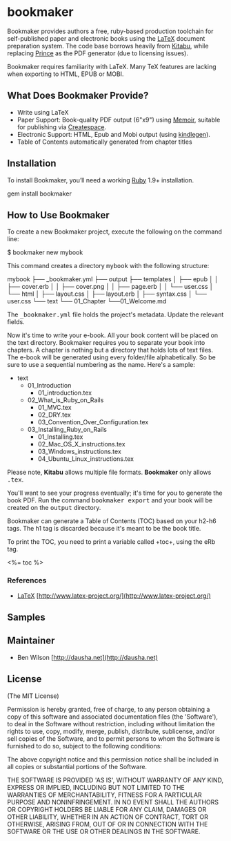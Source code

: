 bookmaker
=========

Bookmaker provides authors a free, ruby-based production toolchain for self-published paper and electronic books using the [LaTeX](http://www.latex-project.org/) document preparation system. The code base borrows heavily from [Kitabu](https://github.com/fnando/kitabu), while replacing [Prince](princexml.com) as the PDF generator (due to licensing issues).

Bookmaker requires familiarity with LaTeX. Many TeX features are lacking when exporting to HTML, EPUB or MOBI.

What Does Bookmaker Provide?
----------------------------

* Write using LaTeX
* Paper Support: Book-quality PDF output (6"x9") using [Memoir](www.ctan.org/tex-archive/macros/latex/contrib/memoir), suitable for publishing via [Createspace](https://www.createspace.com).
* Electronic Support: HTML, Epub and Mobi output (using [kindlegen](kindlegen.s3.amazonaws.com)).
* Table of Contents automatically generated from chapter titles

Installation
-------------

To install Bookmaker, you’ll need a working [Ruby](www.ruby-lang.org) 1.9+ installation.

  gem install bookmaker

<!--

After installing Bookmaker, run the following command to check your external
dependencies.

  $ bookmaker check

  KindleGen: Converts ePub e-books into .mobi files.
  Installed.

  html2text: Converts HTML documents into plain text.
  Not installed.

  pygments.rb: A generic syntax highlight. If installed, replaces CodeRay.
  Not installed.

There's no requirements here; just make sure you cleared the correct dependency based
on the formats you want to export to.

-->

How to Use Bookmaker
--------------------

To create a new Bookmaker project, execute the following on the command line:

  $ bookmaker new mybook

This command creates a directory <tt>mybook</tt> with the following structure:

  mybook
  ├── _bookmaker.yml
  ├── output
  ├── templates
  │   ├── epub
  │   │   ├── cover.erb
  │   │   ├── cover.png
  │   │   ├── page.erb
  │   │   └── user.css
  │   └── html
  │       ├── layout.css
  │       ├── layout.erb
  │       ├── syntax.css
  │       └── user.css
  └── text
      └── 01_Chapter
          └──01_Welcome.md

The <tt>_bookmaker.yml</tt> file holds the project's metadata. Update the relevant fields.

Now it's time to write your e-book. All your book content will be placed on the text directory. Bookmaker requires you to separate your book into chapters. A chapter is nothing but a directory that holds lots of text files. The e-book will be generated using every folder/file alphabetically. So be sure to use a sequential numbering as the name. Here's a sample:

  * text
    * 01_Introduction
      * 01_introduction.tex
    * 02_What_is_Ruby_on_Rails
      * 01_MVC.tex
      * 02_DRY.tex
      * 03_Convention_Over_Configuration.tex
    * 03_Installing_Ruby_on_Rails
      * 01_Installing.tex
      * 02_Mac_OS_X_instructions.tex
      * 03_Windows_instructions.tex
      * 04_Ubuntu_Linux_instructions.tex

Please note, **Kitabu** allows multiple file formats. **Bookmaker** only allows <tt>.tex</tt>.

You'll want to see your progress eventually; it's time for you to generate the book PDF. Run the command <tt>bookmaker export</tt> and your book will be created on the <tt>output</tt> directory.

Bookmaker can generate a Table of Contents (TOC) based on your h2-h6 tags. The h1 tag is discarded because it's meant to be the book title.

To print the TOC, you need to print a variable called +toc+, using the eRb tag.

  <%= toc %>


### References

* [LaTeX](http://en.wikipedia.org/wiki/LaTeX) [http://www.latex-project.org/](http://www.latex-project.org/)

## Samples

## Maintainer

* Ben Wilson [http://dausha.net](http://dausha.net)

## License

(The MIT License)

Permission is hereby granted, free of charge, to any person obtaining
a copy of this software and associated documentation files (the
'Software'), to deal in the Software without restriction, including
without limitation the rights to use, copy, modify, merge, publish,
distribute, sublicense, and/or sell copies of the Software, and to
permit persons to whom the Software is furnished to do so, subject to
the following conditions:

The above copyright notice and this permission notice shall be
included in all copies or substantial portions of the Software.

THE SOFTWARE IS PROVIDED 'AS IS', WITHOUT WARRANTY OF ANY KIND,
EXPRESS OR IMPLIED, INCLUDING BUT NOT LIMITED TO THE WARRANTIES OF
MERCHANTABILITY, FITNESS FOR A PARTICULAR PURPOSE AND NONINFRINGEMENT.
IN NO EVENT SHALL THE AUTHORS OR COPYRIGHT HOLDERS BE LIABLE FOR ANY
CLAIM, DAMAGES OR OTHER LIABILITY, WHETHER IN AN ACTION OF CONTRACT,
TORT OR OTHERWISE, ARISING FROM, OUT OF OR IN CONNECTION WITH THE
SOFTWARE OR THE USE OR OTHER DEALINGS IN THE SOFTWARE.